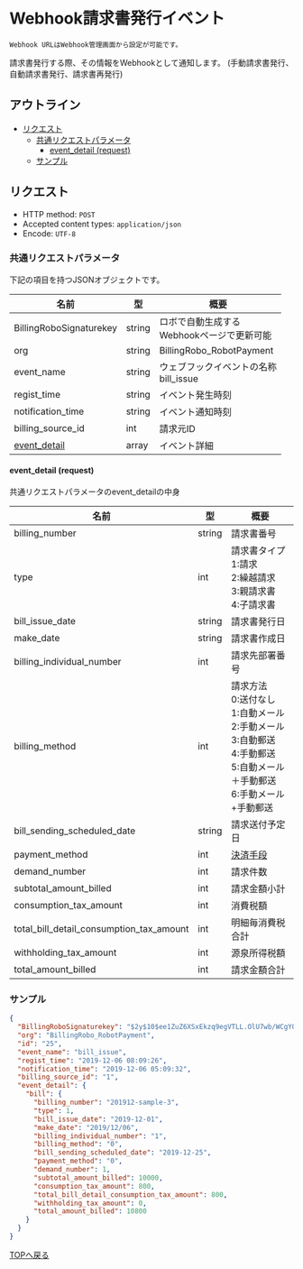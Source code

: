# Webhook請求書発行イベント

`Webhook URLはWebhook管理画面から設定が可能です。`

請求書発行する際、その情報をWebhookとして通知します。
(手動請求書発行、自動請求書発行、請求書再発行)

## アウトライン

- [リクエスト](#リクエスト)
  - [共通リクエストパラメータ](#共通リクエストパラメータ)
    - [event_detail (request)](#event_detail-request)
  - [サンプル](#サンプル)

## リクエスト
- HTTP method: `POST`
- Accepted content types: `application/json`
- Encode: `UTF-8`

### 共通リクエストパラメータ

下記の項目を持つJSONオブジェクトです。

| 名前                                  | 型        | 概要                                              |
|-------------------------------------- | --------- | ------------------------------------------------- |
| BillingRoboSignaturekey               | string    | ロボで自動生成する <br> Webhookページで更新可能   |
| org                                   | string    | BillingRobo_RobotPayment                          |
| event_name                            | string    | ウェブフックイベントの名称 <br> bill_issue        |
| regist_time                           | string    | イベント発生時刻                                  |
| notification_time                     | string    | イベント通知時刻                                  |
| billing_source_id                     | int       | 請求元ID                                          |
| [event_detail](#event_detail-request) | array     | イベント詳細                                      |


#### event_detail (request)

共通リクエストパラメータのevent_detailの中身

| 名前                                      | 型        |  概要                                         |
| ----------------------------------------- | --------- | --------------------------------------------- |
| billing_number                            | string    | 請求書番号                                    |
| type                                      | int       | 請求書タイプ<br> 1:請求 <br> 2:繰越請求 <br> 3:親請求書 <br> 4:子請求書 |
| bill_issue_date                           | string    | 請求書発行日<br>                              |
| make_date                                 | string    | 請求書作成日                                  |
| billing_individual_number                 | int       | 請求先部署番号                                |
| billing_method                            | int       | 請求方法<br> 0:送付なし <br> 1:自動メール <br> 2:手動メール <br> 3:自動郵送 <br> 4:手動郵送 <br> 5:自動メール＋手動郵送 <br> 6:手動メール+手動郵送 |
| bill_sending_scheduled_date               | string    | 請求送付予定日                                |
| payment_method                            | int       | [決済手段](../../index.md#決済手段) | 
| demand_number                             | int       | 請求件数                                      |
| subtotal_amount_billed                    | int       | 請求金額小計                                  |
| consumption_tax_amount                    | int       | 消費税額                                      |
| total_bill_detail_consumption_tax_amount  | int       | 明細毎消費税合計                              |
| withholding_tax_amount                    | int       | 源泉所得税額                                  |
| total_amount_billed                       | int       | 請求金額合計                                  |

### サンプル
```json
{
  "BillingRoboSignaturekey": "$2y$10$ee1ZuZ6XSxEkzq9egVTLL.OlU7wb/WCgY0ORQyCZpfiDnhoPH2rXu",
  "org": "BillingRobo_RobotPayment",
  "id": "25",
  "event_name": "bill_issue",
  "regist_time": "2019-12-06 08:09:26",
  "notification_time": "2019-12-06 05:09:32",
  "billing_source_id": "1",
  "event_detail": {
    "bill": {
      "billing_number": "201912-sample-3",
      "type": 1,
      "bill_issue_date": "2019-12-01",
      "make_date": "2019/12/06",
      "billing_individual_number": "1",
      "billing_method": "0",
      "bill_sending_scheduled_date": "2019-12-25",
      "payment_method": "0",
      "demand_number": 1,
      "subtotal_amount_billed": 10000,
      "consumption_tax_amount": 800,
      "total_bill_detail_consumption_tax_amount": 800,
      "withholding_tax_amount": 0,
      "total_amount_billed": 10800
    }
  }
}
```
[TOPへ戻る](../index.md)